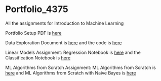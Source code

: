 # Portfolio_4375
All the assignments for Introduction to Machine Learning

Portfolio Setup PDF is [here](Overview_of_ML.pdf)

Data Exploration Document is [here](DataExploration.pdf) and the code is [here](DataExploration.cpp)

Linear Models Assignment: Regression Notebook is [here](Regression.pdf) and the Classification Notebook is [here](Classification.pdf)

ML Algorithms from Scratch Assignment: ML Algorithms from Scratch is [here](ML_Algorithms_from_Scratch.cpp) and ML Algorithms from Scratch with Naive Bayes is [here](ML_Algorithms_from_Scratch_NB.cpp)